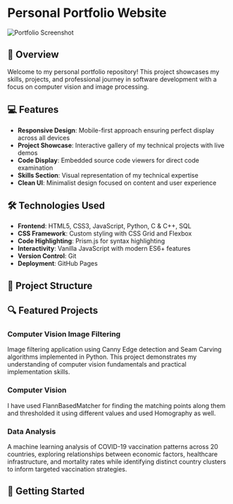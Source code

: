 # Personal Portfolio Website

![Portfolio Screenshot]([/api/placeholder/600/300])



## 🚀 Overview

Welcome to my personal portfolio repository! This project showcases my skills, projects, and professional journey in software development with a focus on computer vision and image processing.

## 💻 Features

- **Responsive Design**: Mobile-first approach ensuring perfect display across all devices
- **Project Showcase**: Interactive gallery of my technical projects with live demos
- **Code Display**: Embedded source code viewers for direct code examination
- **Skills Section**: Visual representation of my technical expertise
- **Clean UI**: Minimalist design focused on content and user experience

## 🛠️ Technologies Used

- **Frontend**: HTML5, CSS3, JavaScript, Python, C & C++, SQL
- **CSS Framework**: Custom styling with CSS Grid and Flexbox
- **Code Highlighting**: Prism.js for syntax highlighting
- **Interactivity**: Vanilla JavaScript with modern ES6+ features
- **Version Control**: Git
- **Deployment**: GitHub Pages

## 📂 Project Structure


## 🔍 Featured Projects

### Computer Vision Image Filtering
Image filtering application using Canny Edge detection and Seam Carving algorithms implemented in Python. This project demonstrates my understanding of computer vision fundamentals and practical implementation skills.

### Computer Vision 
I have used FlannBasedMatcher for finding the matching points along them and thresholded it using different values and used Homography as well.


### Data Analysis 
A machine learning analysis of COVID-19 vaccination patterns across 20 countries, exploring relationships between economic factors, healthcare infrastructure, and mortality rates while identifying distinct country clusters to inform targeted vaccination strategies.

## 🚀 Getting Started


